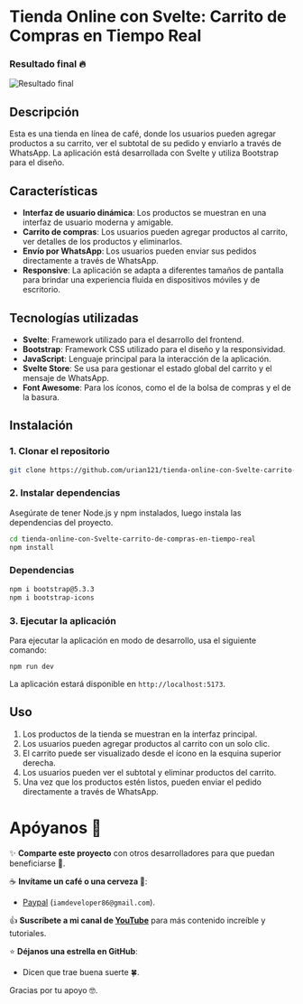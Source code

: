 # Tienda Online con Svelte: Carrito de Compras en Tiempo Real

### Resultado final 🔥
![Resultado final](https://raw.githubusercontent.com/urian121/imagenes-proyectos-github/refs/heads/master/tienda-online-con-svelte-carrito-de-compras-en-tiempo-real.gif)

## Descripción

Esta es una tienda en línea de café, donde los usuarios pueden agregar productos a su carrito, ver el subtotal de su pedido y enviarlo a través de WhatsApp. La aplicación está desarrollada con Svelte y utiliza Bootstrap para el diseño.

## Características

- **Interfaz de usuario dinámica**: Los productos se muestran en una interfaz de usuario moderna y amigable.
- **Carrito de compras**: Los usuarios pueden agregar productos al carrito, ver detalles de los productos y eliminarlos.
- **Envío por WhatsApp**: Los usuarios pueden enviar sus pedidos directamente a través de WhatsApp.
- **Responsive**: La aplicación se adapta a diferentes tamaños de pantalla para brindar una experiencia fluida en dispositivos móviles y de escritorio.

## Tecnologías utilizadas

- **Svelte**: Framework utilizado para el desarrollo del frontend.
- **Bootstrap**: Framework CSS utilizado para el diseño y la responsividad.
- **JavaScript**: Lenguaje principal para la interacción de la aplicación.
- **Svelte Store**: Se usa para gestionar el estado global del carrito y el mensaje de WhatsApp.
- **Font Awesome**: Para los íconos, como el de la bolsa de compras y el de la basura.


## Instalación

### 1. Clonar el repositorio

```bash
git clone https://github.com/urian121/tienda-online-con-Svelte-carrito-de-compras-en-tiempo-real
```

### 2. Instalar dependencias

Asegúrate de tener Node.js y npm instalados, luego instala las dependencias del proyecto.

```bash
cd tienda-online-con-Svelte-carrito-de-compras-en-tiempo-real
npm install
```

### Dependencias
```bash
npm i bootstrap@5.3.3
npm i bootstrap-icons
```

### 3. Ejecutar la aplicación

Para ejecutar la aplicación en modo de desarrollo, usa el siguiente comando:

```bash
npm run dev
```

La aplicación estará disponible en `http://localhost:5173`.

## Uso

1. Los productos de la tienda se muestran en la interfaz principal.
2. Los usuarios pueden agregar productos al carrito con un solo clic.
3. El carrito puede ser visualizado desde el ícono en la esquina superior derecha.
4. Los usuarios pueden ver el subtotal y eliminar productos del carrito.
5. Una vez que los productos estén listos, pueden enviar el pedido directamente a través de WhatsApp.


# Apóyanos 🙌

✨ **Comparte este proyecto** con otros desarrolladores para que puedan beneficiarse 📢.

☕ **Invítame un café o una cerveza 🍺**:
   - [Paypal](https://www.paypal.me/iamdeveloper86) (`iamdeveloper86@gmail.com`).

👍 **Suscríbete a mi canal de [YouTube](https://www.youtube.com/WebDeveloperUrianViera?sub_confirmation=1)** para más contenido increíble y tutoriales.

⭐ **Déjanos una estrella en GitHub**:
   - Dicen que trae buena suerte 🍀.

Gracias por tu apoyo 🤓.